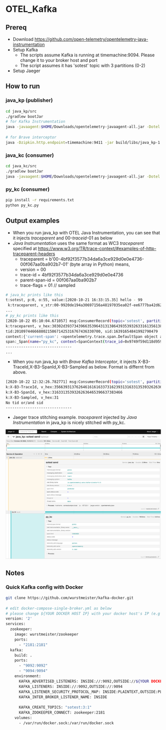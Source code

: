 # OTEL_Kafka

## Prereq

* Download https://github.com/open-telemetry/opentelemetry-java-instrumentation
* Setup Kafka
  * The scripts assume Kafka is running at timemachine:9094. Please change it to your broker host and port
  * The script assumes it has 'sotest' topic with 3 partitions (0-2)
* Setup Jaeger

## How to run

### java_kp (publisher)

```sh
cd java_kp/src
./gradlew bootJar
# for Kafka Instrumentation
java -javaagent:$HOME/Downloads/opentelemetry-javaagent-all.jar -Dotel.exporter=jaeger -Dotel.exporter.jaeger.endpoint=timemachine:14250 -Dotel.exporter.jaeger.service.name=java_kp -jar build/libs/java_kp-1.0-SNAPSHOT.jar

# for Brave interceptor
java -Dzipkin.http.endpoint=timemachine:9411 -jar build/libs/java_kp-1.0-SNAPSHOT.jar
```

### java_kc (consumer)

```sh
cd java_kc/src
./gradlew bootJar
java -javaagent:$HOME/Downloads/opentelemetry-javaagent-all.jar -Dotel.exporter=jaeger -Dotel.exporter.jaeger.endpoint=timemachine:14250 -Dotel.exporter.jaeger.service.name=java_kc -jar build/libs/java_kc-1.0-SNAPSHOT.jar
```

### py_kc (consumer)

```sh
pip install -r requirements.txt
python py_kc.py
```

## Output examples

* When you run java_kp with OTEL Java Instrumentation, you can see that it injects *traceparent* and 00-_traceid_-01 as below
* *Java Instrumentation* uses the same format as WC3 *traceparent* specified at <https://www.w3.org/TR/trace-context/#examples-of-http-traceparent-headers>
  * traceparent = b'00-4bf92f3577b34da6a3ce929d0e0e4736-00f067aa0ba902b7-01' (byte array in Python) means,
  * version = 00
  * trace-id = 4bf92f3577b34da6a3ce929d0e0e4736
  * parent-span-id = 00f067aa0ba902b7
  * trace-flags = 01  // sampled

```sh
# java_kc prints like this
t:sotest, p:0, o:55, value:[2020-10-21 16:33:15.35] hello - 99
 k:traceparent, v_str:00-9920de194a30697156a48197035ea02f-ee6777ba42d62dda-01, v_hex:0x30302d39393230646531393461333036393731353661343831393730333565613032662d656536373737626134326436326464612d3031
...
# py_kc prints like this
[2020-10-22 05:10:04.671057] msg:ConsumerRecord(topic='sotest', partition=0, offset=966, timestamp=1603343404671, timestamp_type=0, key=None, value=b'[2020-10-22 14:10:04.67] hello - 73', headers=[('traceparent', b'00-9749f59d118d9592c1a5a8311feb56cc-e37adb3b69cac1cf-01')], checksum=None, serialized_key_size=-1, serialized_value_size=35, serialized_header_size=66)
k:traceparent, v_hex:30302d39373439663539643131386439353932633161356138333131666562353663632d653337616462336236396361633163662d3031
tid:201097446668802158671425316767436330700, sid:16391654841992790479
context:{'current-span': <opentelemetry.trace.span.DefaultSpan object at 0x7f1e0d478a00>}
span:_Span(name="py_kc", context=SpanContext(trace_id=0x9749f59d118d9592c1a5a8311feb56cc, span_id=0x48ba11348793ee35, trace_state=0, is_remote=False))
------------------------------
...
```

* When you run java_kp with *Brave Kafka Interceptor*, it injects X-B3-TraceId,X-B3-SpanId,X-B3-Sampled as below. Format is differnt from above.

```sh
[2020-10-22 12:32:26.782771] msg:ConsumerRecord(topic='sotest', partition=0, offset=1119, timestamp=1603369946793, timestamp_type=0, key=None, value=b'[2020-10-22 21:32:26.791] hello - 03', headers=[('X-B3-TraceId', b'5f917bdaaac71b911c1592bcde9f784f'), ('X-B3-SpanId', b'1c1592bcde9f784f'), ('X-B3-Sampled', b'1')], checksum=None, serialized_key_size=-1, serialized_value_size=36, serialized_header_size=84)
k:X-B3-TraceId, v_hex:3566393137626461616163373162393131633135393262636465396637383466
k:X-B3-SpanId, v_hex:31633135393262636465396637383466
k:X-B3-Sampled, v_hex:31
No tid or/and sid
------------------------------
```

* Jaeger trace stitching example. *traceparent* injected by *Java Instrumentation* in java_kp is nicely stitched with py_kc.

![Jaeger](./documents/jaeger1.png)

## Notes

### Quick Kafka config with Docker

```sh
git clone https://github.com/wurstmeister/kafka-docker.git

# edit docker-compose-single-broker.yml as below
# please change ${YOUR DOCKER HOST IP} with your docker host's IP (e.g 192.168.1.2)
version: '2'
services:
  zookeeper:
    image: wurstmeister/zookeeper
    ports:
      - "2181:2181"
  kafka:
    build: .
    ports:
      - "9092:9092"
      - "9094:9094"
    environment:
      KAFKA_ADVERTISED_LISTENERS: INSIDE://:9092,OUTSIDE://${YOUR DOCKER HOST IP}:9094
      KAFKA_LISTENERS: INSIDE://:9092,OUTSIDE://:9094
      KAFKA_LISTENER_SECURITY_PROTOCOL_MAP: INSIDE:PLAINTEXT,OUTSIDE:PLAINTEXT
      KAFKA_INTER_BROKER_LISTENER_NAME: INSIDE

      KAFKA_CREATE_TOPICS: "sotest:3:1"
      KAFKA_ZOOKEEPER_CONNECT: zookeeper:2181
    volumes:
      - /var/run/docker.sock:/var/run/docker.sock


```

